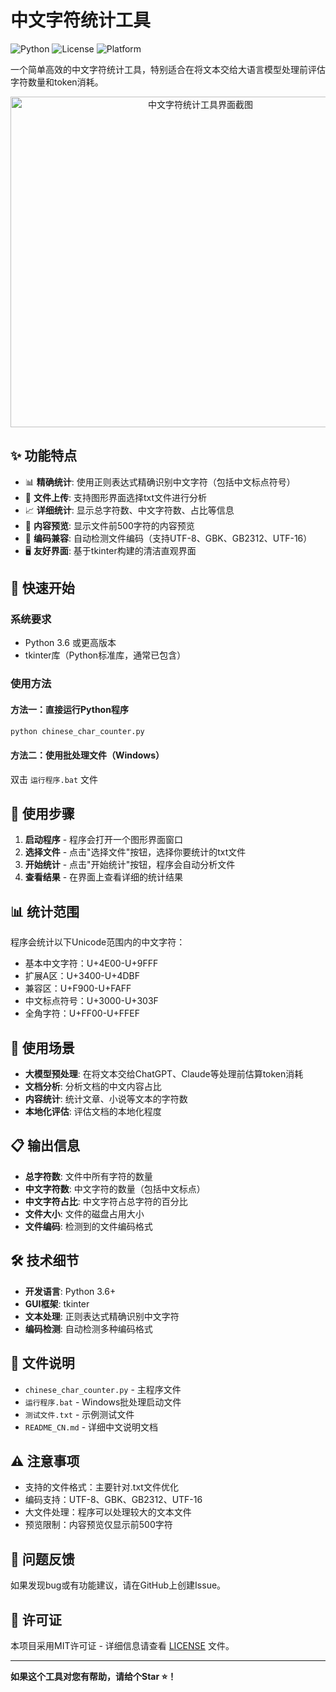 # 中文字符统计工具
![Python](https://img.shields.io/badge/Python-3.6+-blue.svg)
![License](https://img.shields.io/badge/License-MIT-green.svg)
![Platform](https://img.shields.io/badge/Platform-Windows%20%7C%20macOS%20%7C%20Linux-lightgrey.svg)

一个简单高效的中文字符统计工具，特别适合在将文本交给大语言模型处理前评估字符数量和token消耗。
<div align="center">
  <img width="592" height="529" alt="中文字符统计工具界面截图" src="https://github.com/user-attachments/assets/fc16bd53-8fd5-48ac-8b47-acd035bfdaa2" />
</div>



## ✨ 功能特点

- 📊 **精确统计**: 使用正则表达式精确识别中文字符（包括中文标点符号）
- 📁 **文件上传**: 支持图形界面选择txt文件进行分析
- 📈 **详细统计**: 显示总字符数、中文字符数、占比等信息
- 👀 **内容预览**: 显示文件前500字符的内容预览
- 🔧 **编码兼容**: 自动检测文件编码（支持UTF-8、GBK、GB2312、UTF-16）
- 🖥️ **友好界面**: 基于tkinter构建的清洁直观界面

## 🚀 快速开始

### 系统要求
- Python 3.6 或更高版本
- tkinter库（Python标准库，通常已包含）

### 使用方法

#### 方法一：直接运行Python程序
```bash
python chinese_char_counter.py
```

#### 方法二：使用批处理文件（Windows）
双击 `运行程序.bat` 文件

## 📖 使用步骤

1. **启动程序** - 程序会打开一个图形界面窗口
2. **选择文件** - 点击"选择文件"按钮，选择你要统计的txt文件
3. **开始统计** - 点击"开始统计"按钮，程序会自动分析文件
4. **查看结果** - 在界面上查看详细的统计结果

## 📊 统计范围

程序会统计以下Unicode范围内的中文字符：
- 基本中文字符：U+4E00-U+9FFF
- 扩展A区：U+3400-U+4DBF  
- 兼容区：U+F900-U+FAFF
- 中文标点符号：U+3000-U+303F
- 全角字符：U+FF00-U+FFEF

## 🎯 使用场景

- **大模型预处理**: 在将文本交给ChatGPT、Claude等处理前估算token消耗
- **文档分析**: 分析文档的中文内容占比
- **内容统计**: 统计文章、小说等文本的字符数
- **本地化评估**: 评估文档的本地化程度

## 📋 输出信息

- **总字符数**: 文件中所有字符的数量
- **中文字符数**: 中文字符的数量（包括中文标点）
- **中文字符占比**: 中文字符占总字符的百分比
- **文件大小**: 文件的磁盘占用大小
- **文件编码**: 检测到的文件编码格式

## 🛠️ 技术细节

- **开发语言**: Python 3.6+
- **GUI框架**: tkinter
- **文本处理**: 正则表达式精确识别中文字符
- **编码检测**: 自动检测多种编码格式

## 📝 文件说明

- `chinese_char_counter.py` - 主程序文件
- `运行程序.bat` - Windows批处理启动文件
- `测试文件.txt` - 示例测试文件
- `README_CN.md` - 详细中文说明文档

## ⚠️ 注意事项

- 支持的文件格式：主要针对.txt文件优化
- 编码支持：UTF-8、GBK、GB2312、UTF-16
- 大文件处理：程序可以处理较大的文本文件
- 预览限制：内容预览仅显示前500字符

## 🐛 问题反馈

如果发现bug或有功能建议，请在GitHub上创建Issue。

## 📝 许可证

本项目采用MIT许可证 - 详细信息请查看 [LICENSE](LICENSE) 文件。

---

**如果这个工具对您有帮助，请给个Star ⭐！**
